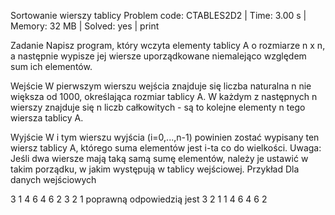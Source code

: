 Sortowanie wierszy tablicy
Problem code: CTABLES2D2 | Time: 3.00 s | Memory: 32 MB | Solved: yes | print

Zadanie
Napisz program, który wczyta elementy tablicy A o rozmiarze n x n, a następnie wypisze jej wiersze uporządkowane niemalejąco względem sum ich elementów.

Wejście
W pierwszym wierszu wejścia znajduje się liczba naturalna n nie większa od 1000, określająca rozmiar tablicy A. W każdym z następnych n wierszy znajduje się n liczb całkowitych - są to kolejne elementy n tego wiersza tablicy A.

Wyjście
W i tym wierszu wyjścia (i=0,...,n-1) powinien zostać wypisany ten wiersz tablicy A, którego suma elementów jest i-ta co do wielkości.
Uwaga:
Jeśli dwa wiersze mają taką samą sumę elementów, należy je ustawić w takim porządku, w jakim występują w tablicy wejściowej.
Przykład
Dla danych wejściowych

 3
 1 4 6
 4 6 2
 3 2 1
poprawną odpowiedzią jest
 3 2 1
 1 4 6
 4 6 2
